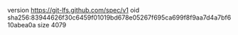version https://git-lfs.github.com/spec/v1
oid sha256:83944626f30c6459f01019bd678e05267f695ca699f8f9aa7d4a7bf610abea0a
size 4079
